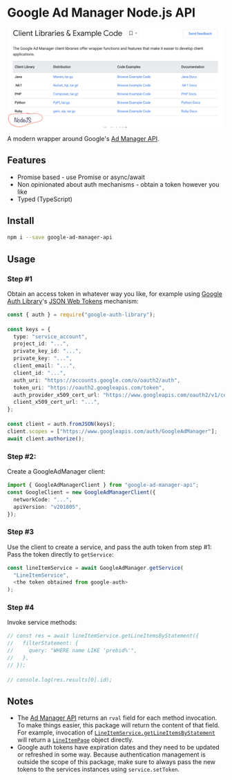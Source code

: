 # Google Ad Manager Node.js API

![alt google ad manager node js](https://github.com/doohinkus/google-ad-manager-api/blob/master/assets/nodejs-google-ad-manager.png)

A modern wrapper around Google's [Ad Manager API](https://developers.google.com/ad-manager/docs/start).

## Features

- Promise based - use Promise or async/await
- Non opinionated about auth mechanisms - obtain a token however you like
- Typed (TypeScript)

## Install

```bash
npm i --save google-ad-manager-api
```

## Usage

### Step #1

Obtain an access token in whatever way you like, for example using [Google Auth Library](https://github.com/google/google-auth-library-nodejs)'s [JSON Web Tokens](https://github.com/google/google-auth-library-nodejs#json-web-tokens) mechanism:

```ts
const { auth } = require("google-auth-library");

const keys = {
  type: "service_account",
  project_id: "...",
  private_key_id: "...",
  private_key: "...",
  client_email: "...",
  client_id: "...",
  auth_uri: "https://accounts.google.com/o/oauth2/auth",
  token_uri: "https://oauth2.googleapis.com/token",
  auth_provider_x509_cert_url: "https://www.googleapis.com/oauth2/v1/certs",
  client_x509_cert_url: "...",
};

const client = auth.fromJSON(keys);
client.scopes = ["https://www.googleapis.com/auth/GoogleAdManager"];
await client.authorize();
```

### Step #2:

Create a GoogleAdManager client:

```ts
import { GoogleAdManagerClient } from "google-ad-manager-api";
const GoogleClient = new GoogleAdManagerClient({
  networkCode: "...",
  apiVersion: "v201805",
});
```

### Step #3

Use the client to create a service, and pass the auth token from step #1: Pass the token directly to `getService`:

```ts
const lineItemService = await GoogleAdManager.getService(
  "LineItemService",
  <the token obtained from google-auth>
);
```

### Step #4

Invoke service methods:

```ts
// const res = await lineItemService.getLineItemsByStatement({
//   filterStatement: {
//     query: "WHERE name LIKE 'prebid%'",
//   },
// });

// console.log(res.results[0].id);
```

## Notes

- The [Ad Manager API](https://developers.google.com/ad-manager/docs/rel_notes) returns an `rval` field for each method invocation.
  To make things easier, this package will return the content of that field.
  For example, invocation of [`LineItemService.getLineItemsByStatement`](https://developers.google.com/ad-manager/docs/reference/v201805/LineItemService#getlineitemsbystatement) will return a [`LineItemPage`](https://developers.google.com/ad-manager/docs/reference/v201805/LineItemService.LineItemPage) object directly.
- Google auth tokens have expiration dates and they need to be updated or refreshed in some way. Because authentication management is outside the scope of this package, make sure to always pass the new tokens to the services instances using `service.setToken`.
